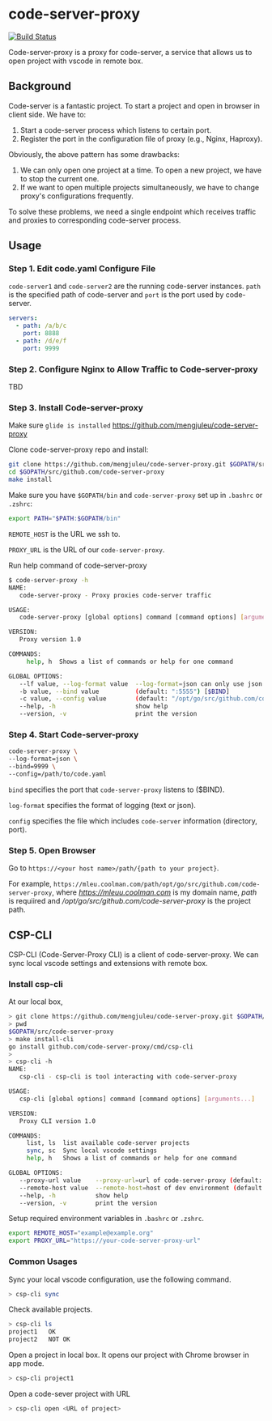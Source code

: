 # code-server-proxy
[![Build Status](https://travis-ci.org/mengjuleu/code-server-proxy.svg?branch=master)](https://travis-ci.org/mengjuleu/code-server-proxy)

Code-server-proxy is a proxy for code-server, a service that allows us to open project with vscode in remote box.

## Background

Code-server is a fantastic project. To start a project and open in browser in client side. We have to:
  1. Start a code-server process which listens to certain port.
  2. Register the port in the configuration file of proxy (e.g., Nginx, Haproxy).

Obviously, the above pattern has some drawbacks:
  1. We can only open one project at a time. To open a new project, we have to stop the current one.
  2. If we want to open multiple projects simultaneously, we have to change proxy's configurations frequently.
  

To solve these problems, we need a single endpoint which receives traffic and proxies to corresponding code-server process.

## Usage

### Step 1. Edit code.yaml Configure File

`code-server1` and `code-server2` are the running code-server instances. `path` is the specified path of code-server and `port` is the port used by code-server.

```yaml
servers:
  - path: /a/b/c
    port: 8888
  - path: /d/e/f
    port: 9999
```

### Step 2. Configure Nginx to Allow Traffic to Code-server-proxy

TBD

### Step 3. Install Code-server-proxy

Make sure `glide is installed` https://github.com/mengjuleu/code-server-proxy 

Clone code-server-proxy repo and install: 

```bash
git clone https://github.com/mengjuleu/code-server-proxy.git $GOPATH/src/github.com/code-server-proxy
cd $GOPATH/src/github.com/code-server-proxy
make install
```

Make sure you have `$GOPATH/bin` and `code-server-proxy` set up in `.bashrc` or `.zshrc`:

```bash
export PATH="$PATH:$GOPATH/bin"
```

`REMOTE_HOST` is the URL we ssh to.

`PROXY_URL` is the URL of our `code-server-proxy`.

Run help command of code-server-proxy

```bash
$ code-server-proxy -h
NAME:
   code-server-proxy - Proxy proxies code-server traffic

USAGE:
   code-server-proxy [global options] command [command options] [arguments...]

VERSION:
   Proxy version 1.0

COMMANDS:
     help, h  Shows a list of commands or help for one command

GLOBAL OPTIONS:
   --lf value, --log-format value  --log-format=json can only use json or text (default: "json") [$LOG_FORMAT]
   -b value, --bind value          (default: ":5555") [$BIND]
   -c value, --config value        (default: "/opt/go/src/github.com/code-server-proxy/code.yaml") [$CONFIG]
   --help, -h                      show help
   --version, -v                   print the version
```

### Step 4. Start Code-server-proxy

```bash
code-server-proxy \
--log-format=json \
--bind=9999 \
--config=/path/to/code.yaml
```

`bind` specifies the port that `code-server-proxy` listens to ($BIND).

`log-format` specifies the format of logging (text or json).

`config` specifies the file which includes `code-server` information (directory, port).

### Step 5. Open Browser

Go to `https://<your host name>/path/{path to your project}`.

For example, `https://mleu.coolman.com/path/opt/go/src/github.com/code-server-proxy`,
where *https://mleuu.coolman.com* is my domain name, *path* is requiired and */opt/go/src/github.com/code-server-proxy* is the project path.

## CSP-CLI

CSP-CLI (Code-Server-Proxy CLI) is a client of code-server-proxy. We can sync local vscode settings and extensions with remote box.

### Install csp-cli

At our local box,

```bash
> git clone https://github.com/mengjuleu/code-server-proxy.git $GOPATH/src/github.com/code-server-proxy
> pwd
$GOPATH/src/code-server-proxy
> make install-cli
go install github.com/code-server-proxy/cmd/csp-cli
>
> csp-cli -h
NAME:
   csp-cli - csp-cli is tool interacting with code-server-proxy

USAGE:
   csp-cli [global options] command [command options] [arguments...]

VERSION:
   Proxy CLI version 1.0

COMMANDS:
     list, ls  list available code-server projects
     sync, sc  Sync local vscode settings
     help, h   Shows a list of commands or help for one command

GLOBAL OPTIONS:
   --proxy-url value    --proxy-url=url of code-server-proxy (default: "https://ide.mleumonster.devbucket.org") [$PROXY_URL]
   --remote-host value  --remote-host=host of dev environment (default: "mleumonster@mleumonster.dev.devbucket.org") [$REMOTE_HOST]
   --help, -h           show help
   --version, -v        print the version
```

Setup required environment variables in `.bashrc` or `.zshrc`.

```bash
export REMOTE_HOST="example@example.org"
export PROXY_URL="https://your-code-server-proxy-url"
```

### Common Usages

Sync your local vscode configuration, use the following command.


```bash
> csp-cli sync
```
Check available projects.

```bash
> csp-cli ls
project1   OK
project2   NOT OK
```

Open a project in local box. It opens our project with Chrome browser in app mode. 

```bash
> csp-cli project1
```

Open a code-sever project with URL

```bash
> csp-cli open <URL of project>
```


